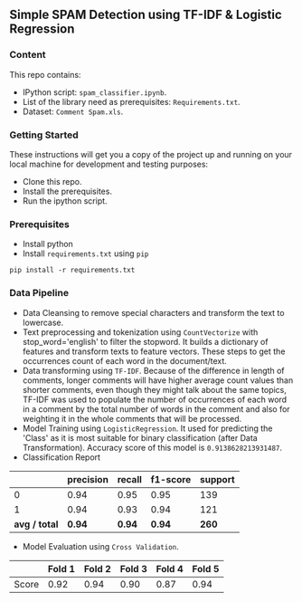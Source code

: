 ## Simple SPAM Detection using TF-IDF &amp; Logistic Regression

### Content
This repo contains:
- IPython script: `spam_classifier.ipynb`.
- List of the library need as prerequisites: `Requirements.txt`.
- Dataset: `Comment Spam.xls`.

### Getting Started
These instructions will get you a copy of the project up and running on your local machine for development and testing purposes:
- Clone this repo.
- Install the prerequisites.
- Run the ipython script.

### Prerequisites
- Install python
- Install `requirements.txt` using `pip`
```
pip install -r requirements.txt
```

### Data Pipeline
- Data Cleansing to remove special characters and transform the text to lowercase.
- Text preprocessing and tokenization using `CountVectorize` with stop_word='english' to filter the stopword. It builds a dictionary of features and transform texts to feature vectors. These steps to get the occurrences count of each word in the document/text.
- Data transforming using `TF-IDF`. Because of the difference in length of comments, longer comments will have higher average count values than shorter comments, even though they might talk about the same topics, TF-IDF was used to populate the number of occurrences of each word in a comment by the total number of words in the comment and also for weighting it in the whole comments that will be processed.
- Model Training using `LogisticRegression`. It used for predicting the 'Class' as it is most suitable for binary classification (after Data Transformation). Accuracy score of this model is `0.9138628213931487`.
- Classification Report

| | precision |  recall | f1-score | support |
|-| --------- | ------- | -------- | ------- |
| 0 | 0.94 | 0.95 | 0.95 | 139 |
| 1 | 0.94 | 0.93 | 0.94 | 121 |
| **avg / total** | **0.94** | **0.94** | **0.94** | **260** |

- Model Evaluation using `Cross Validation`.

| | Fold 1 | Fold 2 | Fold 3 | Fold 4 | Fold 5 |
|-| ------ | ------ | ------ | ------ | ------ |
| Score | 0.92 | 0.94 | 0.90 | 0.87 | 0.94 |

